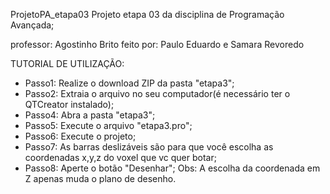 ProjetoPA_etapa03
Projeto etapa 03 da disciplina de Programação Avançada;

professor: Agostinho Brito
feito por: Paulo Eduardo e Samara Revoredo


TUTORIAL DE UTILIZAÇÃO:

- Passo1: Realize o download ZIP da pasta "etapa3";
- Passo2: Extraia o arquivo no seu computador(é necessário ter o QTCreator instalado);
- Passo4: Abra a pasta "etapa3";
- Passo5: Execute o arquivo "etapa3.pro";
- Passo6: Execute o projeto;
- Passo7: As barras deslizáveis são para que você escolha as coordenadas x,y,z do voxel que vc quer botar;
- Passo8: Aperte o botão "Desenhar";
Obs: A escolha da coordenada em Z apenas muda o plano de desenho.
